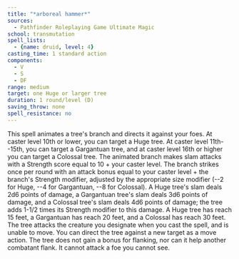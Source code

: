 ```yaml
---
title: "*arboreal hammer*"
sources:
  - Pathfinder Roleplaying Game Ultimate Magic
school: transmutation
spell_lists:
  - {name: druid, level: 4}
casting_time: 1 standard action
components:
  - V
  - S
  - DF
range: medium
target: one Huge or larger tree
duration: 1 round/level (D)
saving_throw: none
spell_resistance: no
---
```


This spell animates a tree's branch and directs it against your foes. At caster level 10th or lower, you can target a Huge tree. At caster level 11th--15th, you can target a Gargantuan tree, and at caster level 16th or higher you can target a Colossal tree. The animated branch makes slam attacks with a Strength score equal to 10 + your caster level. The branch strikes once per round with an attack bonus equal to your caster level + the branch's Strength modifier, adjusted by the appropriate size modifier (--2 for Huge, --4 for Gargantuan, --8 for Colossal). A Huge tree's slam deals 2d6 points of damage, a Gargantuan tree's slam deals 3d6 points of damage, and a Colossal tree's slam deals 4d6 points of damage; the tree adds 1-1/2 times its Strength modifier to this damage. A Huge tree has reach 15 feet, a Gargantuan has reach 20 feet, and a Colossal has reach 30 feet. The tree attacks the creature you designate when you cast the spell, and is unable to move. You can direct the tree against a new target as a move action. The tree does not gain a bonus for flanking, nor can it help another combatant flank. It cannot attack a foe you cannot see.

